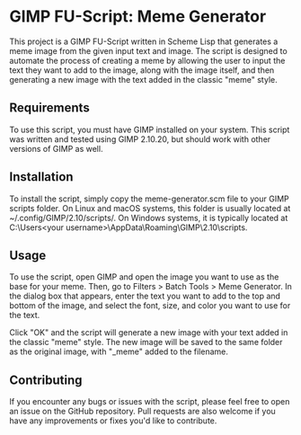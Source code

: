 # GIMP FU-Script: Meme Generator
This project is a GIMP FU-Script written in Scheme Lisp that generates a meme image from the given input text and image. The script is designed to automate the process of creating a meme by allowing the user to input the text they want to add to the image, along with the image itself, and then generating a new image with the text added in the classic "meme" style.

## Requirements
To use this script, you must have GIMP installed on your system. This script was written and tested using GIMP 2.10.20, but should work with other versions of GIMP as well.

## Installation
To install the script, simply copy the meme-generator.scm file to your GIMP scripts folder. On Linux and macOS systems, this folder is usually located at ~/.config/GIMP/2.10/scripts/. On Windows systems, it is typically located at C:\Users\<your username>\AppData\Roaming\GIMP\2.10\scripts\.

## Usage
To use the script, open GIMP and open the image you want to use as the base for your meme. Then, go to Filters > Batch Tools > Meme Generator. In the dialog box that appears, enter the text you want to add to the top and bottom of the image, and select the font, size, and color you want to use for the text.

Click "OK" and the script will generate a new image with your text added in the classic "meme" style. The new image will be saved to the same folder as the original image, with "_meme" added to the filename.

## Contributing
If you encounter any bugs or issues with the script, please feel free to open an issue on the GitHub repository. Pull requests are also welcome if you have any improvements or fixes you'd like to contribute.
